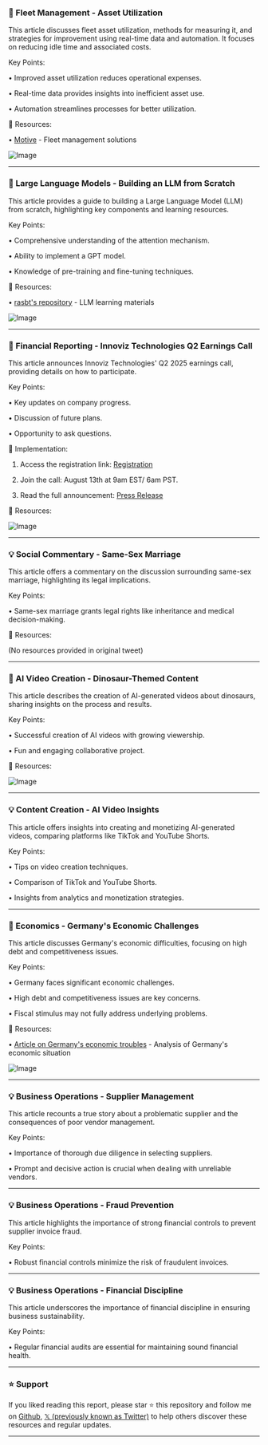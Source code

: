 ### 🤖 Fleet Management - Asset Utilization

This article discusses fleet asset utilization, methods for measuring it, and strategies for improvement using real-time data and automation.  It focuses on reducing idle time and associated costs.

Key Points:

• Improved asset utilization reduces operational expenses.


• Real-time data provides insights into inefficient asset use.


• Automation streamlines processes for better utilization.


🔗 Resources:

• [Motive](https://x.com/Motive_inc) - Fleet management solutions


![Image](https://pbs.twimg.com/media/GyQQAHpXMAQ1vec.jpg)


---
### 🤖 Large Language Models - Building an LLM from Scratch

This article provides a guide to building a Large Language Model (LLM) from scratch, highlighting key components and learning resources.

Key Points:

• Comprehensive understanding of the attention mechanism.


• Ability to implement a GPT model.


• Knowledge of pre-training and fine-tuning techniques.


🔗 Resources:

• [rasbt's repository](https://x.com/rasbt) -  LLM learning materials


![Image](https://pbs.twimg.com/media/GyLVPtiWoAAv75z?format=jpg&name=small)


---
### 🚀 Financial Reporting - Innoviz Technologies Q2 Earnings Call

This article announces Innoviz Technologies' Q2 2025 earnings call, providing details on how to participate.

Key Points:

•  Key updates on company progress.


•  Discussion of future plans.


•  Opportunity to ask questions.


🚀 Implementation:

1. Access the registration link: [Registration](https://touchconference.zoom.us/webinar/register/WN_ALWg7Ey6QWa6Ao4LLKDU-g#/registration)


2. Join the call: August 13th at 9am EST/ 6am PST.


3. Read the full announcement: [Press Release](https://prnewswire.com/news-releases/innoviz-sets-second-quarter-2025-conference-call-for-wednesday-august-13-at-900-am-et-302511824.html)


🔗 Resources:

![Image](https://pbs.twimg.com/media/GyN-4-iXEAEavIe?format=jpg&name=small)


---
### 💡 Social Commentary - Same-Sex Marriage

This article offers a commentary on the discussion surrounding same-sex marriage, highlighting its legal implications.

Key Points:

• Same-sex marriage grants legal rights like inheritance and medical decision-making.



🔗 Resources:

(No resources provided in original tweet)


---
### 🤖 AI Video Creation - Dinosaur-Themed Content

This article describes the creation of AI-generated videos about dinosaurs, sharing insights on the process and results.

Key Points:

• Successful creation of AI videos with growing viewership.


• Fun and engaging collaborative project.



🔗 Resources:

![Image](https://pbs.twimg.com/media/GyK42uyaEAMvQg6?format=jpg&name=small)


---
### 💡 Content Creation - AI Video Insights

This article offers insights into creating and monetizing AI-generated videos, comparing platforms like TikTok and YouTube Shorts.

Key Points:

• Tips on video creation techniques.


• Comparison of TikTok and YouTube Shorts.


• Insights from analytics and monetization strategies.


---
### 🤖 Economics - Germany's Economic Challenges

This article discusses Germany's economic difficulties, focusing on high debt and competitiveness issues.

Key Points:

• Germany faces significant economic challenges.


• High debt and competitiveness issues are key concerns.


• Fiscal stimulus may not fully address underlying problems.


🔗 Resources:

• [Article on Germany's economic troubles](https://robinjbrooks.substack.com/p/germany-is-in-very-deep-trouble) - Analysis of Germany's economic situation


![Image](https://pbs.twimg.com/media/GyJtxM9WYAA0LuB?format=png&name=small)


---
### 💡 Business Operations - Supplier Management

This article recounts a true story about a problematic supplier and the consequences of poor vendor management.

Key Points:

• Importance of thorough due diligence in selecting suppliers.


• Prompt and decisive action is crucial when dealing with unreliable vendors.



---
### 💡 Business Operations - Fraud Prevention

This article highlights the importance of strong financial controls to prevent supplier invoice fraud.

Key Points:

• Robust financial controls minimize the risk of fraudulent invoices.



---
### 💡 Business Operations - Financial Discipline

This article underscores the importance of financial discipline in ensuring business sustainability.

Key Points:

• Regular financial audits are essential for maintaining sound financial health.


---

### ⭐️ Support

If you liked reading this report, please star ⭐️ this repository and follow me on [Github](https://github.com/Drix10), [𝕏 (previously known as Twitter)](https://x.com/DRIX_10_) to help others discover these resources and regular updates.

---